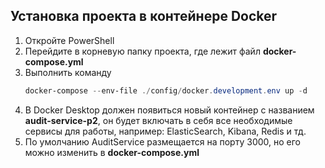 ## Установка проекта в контейнере Docker


1. Откройте PowerShell
2. Перейдите в корневую папку проекта, где лежит файл **docker-compose.yml**
3. Выполнить команду
   ``` powershell
   docker-compose --env-file ./config/docker.development.env up -d
   ```
4. В Docker Desktop должен появиться новый контейнер с названием **audit-service-p2**, он будет включать в себя все необходимые сервисы для работы, например: ElasticSearch, Kibana, Redis и тд.
5. По умолчанию AuditService размещается на порту 3000, но его можно изменить в **docker-compose.yml**